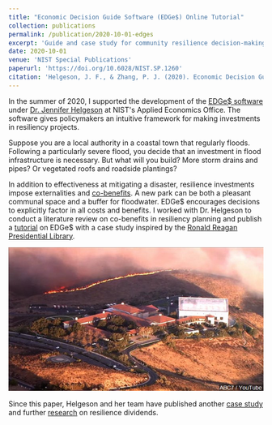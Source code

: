 ```yaml
---
title: "Economic Decision Guide Software (EDGe$) Online Tutorial"
collection: publications
permalink: /publication/2020-10-01-edges
excerpt: 'Guide and case study for community resilience decision-making software.'
date: 2020-10-01
venue: 'NIST Special Publications'
paperurl: 'https://doi.org/10.6028/NIST.SP.1260'
citation: 'Helgeson, J. F., & Zhang, P. J. (2020). Economic Decision Guide Software (EDGe$) Online Tutorial: Wildland-Urban Interface (WUI) Case Study. US Department of Commerce, National Institute of Standards and Technology.'
---
```


In the summer of 2020, I supported the development of the [EDGe$ software](https://edges.nist.gov/) under [Dr. Jennifer Helgeson](https://www.nist.gov/people/jennifer-f-helgeson) at NIST's Applied Economics Office. The software gives policymakers an intuitive framework for making investments in resiliency projects.

Suppose you are a local authority in a coastal town that regularly floods. Following a particularly severe flood, you decide that an investment in flood infrastructure is necessary. But what will you build? More storm drains and pipes? Or vegetated roofs and roadside plantings?

In addition to effectiveness at mitigating a disaster, resilience investments impose externalities and [co-benefits](https://nvlpubs.nist.gov/nistpubs/TechnicalNotes/NIST.TN.1959.pdf). A new park can be both a pleasant communal space and a buffer for floodwater. EDGe$ encourages decisions to explicitly factor in all costs and benefits. I worked with Dr. Helgeson to conduct a literature review on co-benefits in resiliency planning and publish a [tutorial](https://nvlpubs.nist.gov/nistpubs/SpecialPublications/NIST.SP.1260.pdf) on EDGe$ with a case study inspired by the [Ronald Reagan Presidential Library](https://www.reaganfoundation.org/).

<img src='/images/edges_reagan_fire.jpeg'>

Since this paper, Helgeson and her team have published another [case study](http://www.umsl.edu/econ/files/pdfs/pandemic_planning_2020.pdf) and further [research](https://doi.org/10.3390/su13084554) on resilience dividends.